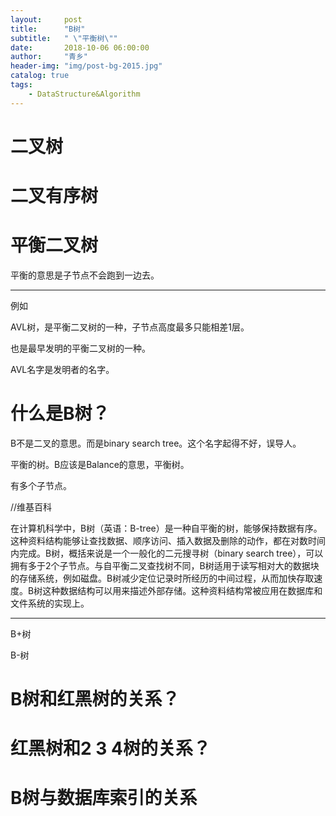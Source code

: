 ```yaml
---
layout:     post
title:      "B树"
subtitle:   " \"平衡树\""
date:       2018-10-06 06:00:00
author:     "青乡"
header-img: "img/post-bg-2015.jpg"
catalog: true
tags:
    - DataStructure&Algorithm
---
```



# 二叉树



# 二叉有序树



# 平衡二叉树

平衡的意思是子节点不会跑到一边去。



---

例如

AVL树，是平衡二叉树的一种，子节点高度最多只能相差1层。

也是最早发明的平衡二叉树的一种。

AVL名字是发明者的名字。



# 什么是B树？

B不是二叉的意思。而是binary search tree。这个名字起得不好，误导人。



平衡的树。B应该是Balance的意思，平衡树。

有多个子节点。



//维基百科

在计算机科学中，B树（英语：B-tree）是一种自平衡的树，能够保持数据有序。这种资料结构能够让查找数据、顺序访问、插入数据及删除的动作，都在对数时间内完成。B树，概括来说是一个一般化的二元搜寻树（binary search tree），可以拥有多于2个子节点。与自平衡二叉查找树不同，B树适用于读写相对大的数据块的存储系统，例如磁盘。B树减少定位记录时所经历的中间过程，从而加快存取速度。B树这种数据结构可以用来描述外部存储。这种资料结构常被应用在数据库和文件系统的实现上。



---

B+树



B-树



# B树和红黑树的关系？





# 红黑树和2 3 4树的关系？





# B树与数据库索引的关系
